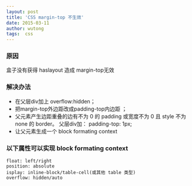 ```yaml
---
layout: post
title: 'CSS margin-top 不生效'
date: 2015-03-11
author: wutong
tags:  css
---
```


### 原因

盒子没有获得 haslayout 造成 margin-top无效

### 解决办法

 - 在父层div加上 overflow:hidden；
 - 把margin-top外边距改成padding-top内边距 ；
 - 父元素产生边距重叠的边有不为 0 的 padding 或宽度不为 0 且 style 不为 none 的 border。 父层div加： padding-top: 1px;
 - 让父元素生成一个 block formating context

### 以下属性可以实现 block formating context

```code
float: left/right
position: absolute
isplay: inline-block/table-cell(或其他 table 类型)
overflow: hidden/auto
```
